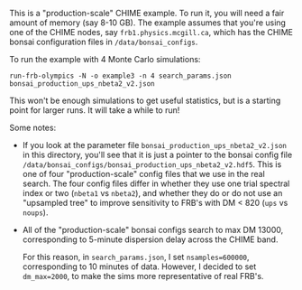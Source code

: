 This is a "production-scale" CHIME example.  To run it, you will need a fair amount of memory (say 8-10 GB).
The example assumes that you're using one of the CHIME nodes, say `frb1.physics.mcgill.ca`, which has the
CHIME bonsai configuration files in `/data/bonsai_configs`.

To run the example with 4 Monte Carlo simulations:
```
run-frb-olympics -N -o example3 -n 4 search_params.json bonsai_production_ups_nbeta2_v2.json
```
This won't be enough simulations to get useful statistics, but is a starting point for larger runs.
It will take a while to run!

Some notes:

  - If you look at the parameter file `bonsai_production_ups_nbeta2_v2.json` in this directory,
    you'll see that it is just a pointer to the bonsai config file `/data/bonsai_configs/bonsai_production_ups_nbeta2_v2.hdf5`.
    This is one of four "production-scale" config files that we use in the real search.  The four config files differ in whether
    they use one trial spectral index or two (`nbeta1` vs `nbeta2`), and whether they do or do not use an "upsampled tree" to
    improve sensitivity to FRB's with DM < 820 (`ups` vs `noups`). 

  - All of the "production-scale" bonsai configs search to max DM 13000, corresponding to 5-minute dispersion delay
    across the CHIME band.

    For this reason, in `search_params.json`, I set `nsamples=600000`, corresponding to 10 minutes of data.
    However, I decided to set `dm_max=2000`, to make the sims more representative of real FRB's.
